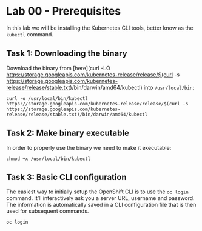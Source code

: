 # Lab 00 - Prerequisites

In this lab we will be installing the Kubernetes CLI tools, better know as the 
`kubectl` command.

## Task 1: Downloading the binary

Download the binary from [here](curl -LO https://storage.googleapis.com/kubernetes-release/release/$(curl -s https://storage.googleapis.com/kubernetes-release/release/stable.txt)/bin/darwin/amd64/kubectl) into 
`/usr/local/bin`:

```
curl -o /usr/local/bin/kubectl https://storage.googleapis.com/kubernetes-release/release/$(curl -s https://storage.googleapis.com/kubernetes-release/release/stable.txt)/bin/darwin/amd64/kubectl
```

## Task 2: Make binary executable

In order to properly use the binary we need to make it executable:

```
chmod +x /usr/local/bin/kubectl
```

## Task 3: Basic CLI configuration

The easiest way to initially setup the OpenShift CLI is to use the
`oc login` command. It’ll interactively ask you a server URL, username
and password. The information is automatically saved in a CLI configuration file 
that is then used for subsequent commands.

```
oc login
```